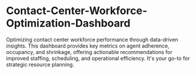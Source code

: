 # Contact-Center-Workforce-Optimization-Dashboard
Optimizing contact center workforce performance through data-driven insights. This dashboard provides key metrics on agent adherence, occupancy, and shrinkage, offering actionable recommendations for improved staffing, scheduling, and operational efficiency. It's your go-to for strategic resource planning.
